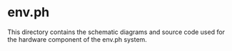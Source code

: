 # env.ph

This directory contains the schematic diagrams and source code used for the hardware component of the env.ph system.